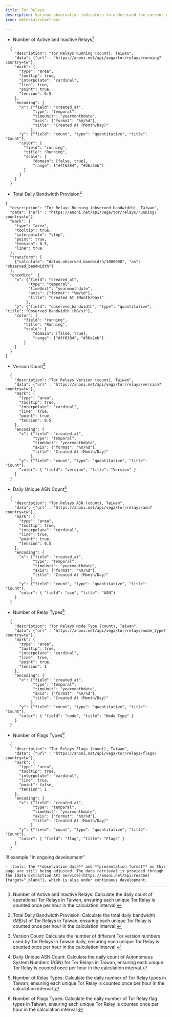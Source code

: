 ```yaml
---
title: Tor Relays
description: Various observation indicators to understand the current operation status of Tor Relays in Taiwan.
icon: material/chart-bar

---
```

<div class="grid cards" markdown>

- Number of Active and Inactive Relays[^1]
```vegalite
  {
    "description": "Tor Relays Running (count), Taiwan",
    "data": {"url" : "https://anoni.net/api/vega/tor/relays/running?country=tw"},
    "mark": {
      "type": "area",
      "tooltip": true,
      "interpolate": "cardinal",
      "line": true,
      "point": true,
      "tension": 0.5
    },
    "encoding": {
      "x": {"field": "created_at",
            "type": "temporal",
            "timeUnit": "yearmonthdate",
            "axis": {"format": "%m/%d"},
            "title": "Created At (Month/Day)"
           },
      "y": {"field": "count", "type": "quantitative", "title": "Count"},
      "color": {
        "field": "running",
        "title": "Running",
        "scale": {
            "domain": [false, true],
            "range": ["#ff6384", "#36a2eb"]
        }
      }
    }
  }
```

- Total Daily Bandwidth Provision[^2]
```vegalite
{
  "description": "Tor Relays Running (observed_bandwidth), Taiwan",
  "data": {"url" : "https://anoni.net/api/vega/tor/relays/running?country=tw"},
  "mark": {
    "type": "area",
    "tooltip": true,
    "interpolate": "step",
    "point": true,
    "tension": 0.5,
    "line": true
  },
  "transform": [
    {"calculate": "datum.observed_bandwidth/1000000", "as": "observed_bandwidth"}
  ],
  "encoding": {
    "x": {"field": "created_at",
          "type": "temporal",
          "timeUnit": "yearmonthdate",
          "axis": {"format": "%m/%d"},
          "title": "Created At (Month/Day)"
         },
    "y": {"field": "observed_bandwidth", "type": "quantitative", "title": "Observed Bandwidth (MB/s)"},
    "color": {
        "field": "running",
        "title": "Running",
        "scale": {
            "domain": [false, true],
            "range": ["#ff6384", "#36a2eb"]
        }
    }
  }
}
```

- Version Count[^3]
```vegalite
  {
    "description": "Tor Relays Version (count), Taiwan",
    "data": {"url" : "https://anoni.net/api/vega/tor/relays/version?country=tw"},
    "mark": {
      "type": "area",
      "tooltip": true,
      "interpolate": "cardinal",
      "line": true,
      "point": true,
      "tension": 0.5
    },
    "encoding": {
      "x": {"field": "created_at",
            "type": "temporal",
            "timeUnit": "yearmonthdate",
            "axis": {"format": "%m/%d"},
            "title": "Created At (Month/Day)"
           },
      "y": {"field": "count", "type": "quantitative", "title": "Count"},
      "color": { "field": "version", "title": "Version" }
    }
  }
```

- Daily Unique ASN Count[^4]
```vegalite
  {
    "description": "Tor Relays ASN (count), Taiwan",
    "data": {"url" : "https://anoni.net/api/vega/tor/relays/asn?country=tw"},
    "mark": {
      "type": "area",
      "tooltip": true,
      "interpolate": "cardinal",
      "line": true,
      "point": true,
      "tension": 0.5
    },
    "encoding": {
      "x": {"field": "created_at",
            "type": "temporal",
            "timeUnit": "yearmonthdate",
            "axis": {"format": "%m/%d"},
            "title": "Created At (Month/Day)"
           },
      "y": {"field": "count", "type": "quantitative", "title": "Count"},
      "color": { "field": "asn", "title": "ASN"}
    }
  }
```

- Number of Relay Types[^5]
```vegalite
  {
    "description": "Tor Relays Node Type (count), Taiwan",
    "data": {"url" : "https://anoni.net/api/vega/tor/relays/node_type?country=tw"},
    "mark": {
      "type": "area",
      "tooltip": true,
      "interpolate": "cardinal",
      "line": true,
      "point": true,
      "tension": 1
    },
    "encoding": {
      "x": {"field": "created_at",
            "type": "temporal",
            "timeUnit": "yearmonthdate",
            "axis": {"format": "%m/%d"},
            "title": "Created At (Month/Day)"
           },
      "y": {"field": "count", "type": "quantitative", "title": "Count"},
      "color": { "field": "node", "title": "Node Type" }
    }
  }
```

- Number of Flags Types[^6]
```vegalite
  {
    "description": "Tor Relays Flags (count), Taiwan",
    "data": {"url" : "https://anoni.net/api/vega/tor/relays/flags?country=tw"},
    "mark": {
      "type": "area",
      "tooltip": true,
      "interpolate": "cardinal",
      "line": true,
      "point": false,
      "tension": 1
    },
    "encoding": {
      "x": {"field": "created_at",
            "type": "temporal",
            "timeUnit": "yearmonthdate",
            "axis": {"format": "%m/%d"},
            "title": "Created At (Month/Day)"
           },
      "y": {"field": "count", "type": "quantitative", "title": "Count"},
      "color": { "field": "flag", "title": "Flags" }
    }
  }
```
</div>

!!! example "In ongoing development"

    - :tools: The **observation data** and **presentation format** on this page are still being adjusted. The data retrieval is provided through the [Data Extraction API Service](https://anoni.net/api/readme){target="_blank"}, which is also under continuous development.

[^1]: Number of Active and Inactive Relays: Calculate the daily count of operational Tor Relays in Taiwan, ensuring each unique Tor Relay is counted once per hour in the calculation interval.
[^2]: Total Daily Bandwidth Provision: Calculate the total daily bandwidth (MB/s) of Tor Relays in Taiwan, ensuring each unique Tor Relay is counted once per hour in the calculation interval.
[^3]: Version Count: Calculate the number of different Tor version numbers used by Tor Relays in Taiwan daily, ensuring each unique Tor Relay is counted once per hour in the calculation interval.
[^4]: Daily Unique ASN Count: Calculate the daily count of Autonomous System Numbers (ASN) for Tor Relays in Taiwan, ensuring each unique Tor Relay is counted once per hour in the calculation interval.
[^5]: Number of Relay Types: Calculate the daily number of Tor Relay types in Taiwan, ensuring each unique Tor Relay is counted once per hour in the calculation interval.
[^6]: Number of Flags Types: Calculate the daily number of Tor Relay flag types in Taiwan, ensuring each unique Tor Relay is counted once per hour in the calculation interval.
